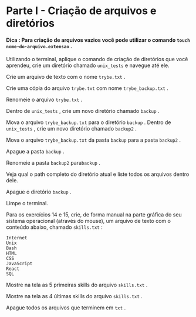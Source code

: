 # Parte I - Criação de arquivos e diretórios

#### Dica : Para criação de arquivos vazios você pode utilizar o comando ```touch nome-do-arquivo.extensao``` .

Utilizando o terminal, aplique o comando de criação de diretórios que você aprendeu, crie um diretório chamado ```unix_tests``` e navegue até ele.

Crie um arquivo de texto com o nome ```trybe.txt``` .

Crie uma cópia do arquivo ```trybe.txt``` com nome ```trybe_backup.txt``` .

Renomeie o arquivo ```trybe.txt``` .

Dentro de ```unix_tests``` , crie um novo diretório chamado ```backup``` .

Mova o arquivo ```trybe_backup.txt``` para o diretório ```backup``` .
Dentro de ```unix_tests``` , crie um novo diretório chamado ```backup2``` .

Mova o arquivo ```trybe_backup.txt``` da pasta ```backup``` para a pasta ```backup2``` .

Apague a pasta ```backup``` .

Renomeie a pasta ```backup2``` para```backup``` .

Veja qual o path completo do diretório atual e liste todos os arquivos dentro dele.

Apague o diretório ```backup``` .

Limpe o terminal.

Para os exercícios 14 e 15, crie, de forma manual na parte gráfica do seu sistema operacional (através do mouse), um arquivo de texto com o conteúdo abaixo, chamado ```skills.txt``` :

```
Internet
Unix
Bash
HTML
CSS
JavaScript
React
SQL
```

Mostre na tela as 5 primeiras skills do arquivo ```skills.txt``` .

Mostre na tela as 4 últimas skills do arquivo ```skills.txt``` .

Apague todos os arquivos que terminem em ```txt``` .